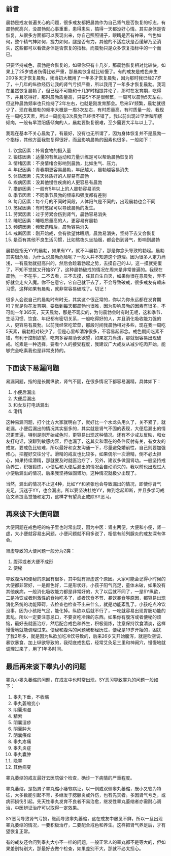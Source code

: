 ## 前言

晨勃是戒友普遍关心的问题，很多戒友都把晨勃作为自己肾气是否恢复的标志，有晨勃就高兴，没晨勃就心事重重，患得患失，搞得一天都没好心情。其实身体是否恢复，从很多方面都可以表现出来，你自己照照镜子，眼睛是否有神采，气色如何，整个精气神如何，握力如何，腿是否有力，其他的不适症状是否缓解乃至消失，这些都可以看做身体是否恢复的指标，而晨勃只是众多恢复指标中的一个而已。

只要坚持戒色，晨勃是会恢复的，如果你只有十几岁，那晨勃恢复相对比较快，如果上了25岁或者伤得比较严重，那晨勃恢复就比较慢了。有的戒友是戒色养生200多天才恢复晨勃，我当初大概用了一年多才恢复晨勃，因为那时我已经27岁了，十几年的纵欲经历让我的肾气亏损严重，所以我用了一年多才恢复晨勃。我现在虽然恢复晨勃了，但已经不可能和十几岁时相提并论了，那时在发育期，吃得下，并且吃得好，那时晨勃质量高，只要SY不是很频繁，一周可以晨勃5天左右。但这种晨勃频率也只维持了2年左右，也就是刚发育那会。后来SY频繁，晨勃就很少了。现在我晨勃的频率大概是一周3次左右，有时质量高，有时质量一般，我现在一周吃5天素，所以一周能有3次晨勃已经很不错了。我以前出现过早泄和阳痿倾向，一般有早泄阳痿倾向的人，晨勃要恢复很难，至少需要大半年以上了。

我现在基本不关心晨勃了，有最好，没有也无所谓了，因为身体恢复并不是晨勃一个指标，其他方面我恢复得很好，而且影响晨勃的因素也很多，一般如下：

1. 饮食因素：补肾食物的摄入量
2. 锻炼因素：适量的有氧运动和力量训练是可以帮助晨勃恢复的
3. 情绪因素：不良情绪会影响到晨勃，比如生气、压力。
4. 年纪因素：青春期更容易晨勃，年纪越大，晨勃越容易消失
5. 体质因素：先天体质好的人容易有晨勃
6. 疾病因素：没其他慢性疾病的人更容易有晨勃
7. 撸龄因素：一般有5年以上的人晨勃容易消失
8. 季节因素：不同季节晨勃的频率和强度都有差别
9. 每月因素：每个月的不同时间段，人体阳气是不同的，出现晨勃也会不同
10. 憋尿因素：有时憋尿可以导致晨勃的发生。
11. 劳累因素：过于劳累会伤到肾气，晨勃容易消失
12. 睡眠因素：睡眠质量高的人，更容易有晨勃
13. 频遗因素：频繁遗精后，晨勃容易消失
14. 戒断因素：刚开始戒，会有欲望休眠期，晨勃易消失，坚持下去又会恢复
15. 是否有其他不良生活习惯，比如熬夜久坐抽烟，都会伤到肾气，影响到晨勃

晨勃是指无YY的晨勃，如果有YY，就不叫晨勃了，那是你念头导致的勃起。晨勃其实很危险，为什么说晨勃危险呢？一般人并不知道这个道理。因为很多人定力尚浅，一有晨勃就挺高兴的，然后会趁着勃起之势，去摸自己的JJ，这一摸就完蛋了，不知不觉就又开始SY了，这种晨勃破戒的情况在周末是非常普遍的。我现在晨勃，一不在乎，二不去看，三不去摸，任其自生自灭，如果你很在意晨勃，弄不好就会走火入魔。你不在意它，它自己就下去了，不会导致破戒，很多戒友有赖床习惯，这样如果有晨勃，就非常容易破戒了。切记！

很多人会说自己的晨勃时有时无，其实这个很正常的，你以为你永远都在发育期吗？就是你在发育期，要做到每天都晨勃也很难，因为影响晨勃的因素有很多，不可能一年365天，天天晨勃，那是不现实的，为何晨勃会时有时无呢，这和季节、生活习惯、饮食、年纪都有密切关系，一般吃得好的人，并且消化吸收能力强的人，更容易有晨勃。以前我经常吃荤菜，那段时间我晨勃相对多些，现在我一周吃5天素，晨勃相对较少了，但是心里却清净很多，不容易起邪念。戒色期间吃素不错，有利于控制欲望，吃肉多容易助长欲望，如果定力尚浅，那就很容易出现破戒。吃素是一种选择，要看个人的接受程度，我建议广大戒友从减少吃肉开始，能够完全吃素我也是非常支持的。

## 下面谈下易漏问题

易漏问题，指的是长期纵欲，肾气不固，在很多情况下都容易漏精，具体如下：

1. 小便后漏出
2. 大便后漏出
3. 和女友打电话漏出
4. 滑精

这种易漏问题，打个比方大家就明白了，就好比一个水龙头用久了，关不紧了，就老漏。小便后漏出的情况其实挺多的，其实就是肾气不固的表现，大便后漏出的情况更普遍，特别是刚开始戒色时，更容易出现这种情况。还有不少戒友反映，和女友打电话，没聊到敏感内容，但也漏了，这其实和潜在的条件反射有关，有女友的戒友，要戒色比较难，所以最好和女友沟通一下，尽量避免婚前性，自己则要加强修心，把握好交往分寸。滑精的戒友也比较多，如果偶尔一次滑精，倒不必太担心，如果持续滑精，那就要及时就医治疗了，另外，建议多做固肾功。一般坚持戒色养生，积极锻炼，小便后和大便后漏出的情况会自动消失的，我以前也出现过大小便后漏出的情况，后来我坚持做固肾功，这种情况就极少出现了。

当然，漏出的情况不止这4种，比如YY和紧张也会导致漏出的情况，即使你肾气充足，沉迷于YY，也会漏出。所以要坚决杜绝YY，做到念起即断，并且多学习戒色文章提高觉悟和定力，这样才有望真正戒除SY恶习。

## 再来谈下大便问题

大便问题在戒色吧的帖子里也时常出现，因为中医：肾主两便，大便和小便，肾一虚，大小便就容易出问题，小便问题就不用多说了，相信有前列腺炎的戒友深有体会。

肾虚导致的大便问题一般分为2类：

1. 腹泻或者大便不成形
2. 便秘

导致腹泻和便秘的原因有很多，其中就有肾虚这个原因。大家可能会记得小时候的大便都非常好，一是颜色好，二是形状好。小孩子阳气充足，童体未破，如果没有其他疾病，一般消化吸收能力都是非常好的，大了以后就不同了，一是SY纵欲，二是冷饮或者刺激性的食物吃多了，或者饮食不节、暴饮暴食等原因，都容易出现消化系统的功能障碍，去检查也检查不出来什么，就是功能紊乱了。小孩吃点冷饮没事，因为小孩阳气足，能化掉。纵欲以后就不行了，一吃就容易出现胃肠功能的紊乱。所以一定要注意忌口，不要贪吃冷辣的东西。如果你有腹泻或者便秘的烦恼，最好去就医治疗，然后配合戒色和养生，积极锻炼，注意保持饮食清淡，这样慢慢地就能调理过来。便秘和腹泻的问题我都经历过，便秘是19岁开始的，困扰了我2年多，就是因为纵欲加吃冷饮导致的，后来26岁又开始腹泻，就是吹空调、暴饮暴食、加上纵欲导致的，我彻底戒色后，经常艾灸足三里和神阙穴，慢慢地就调理过来了，用了1年多时间。
 
## 最后再来谈下睾丸小的问题

睾丸小睾丸萎缩的问题，在戒友中也时常出现，SY恶习导致睾丸的问题一般如下：

1. 睾丸下垂，不收缩
2. 睾丸萎缩变小
3. 阴囊潮湿
4. 精索
5. 阴囊湿疹
6. 阴囊肿大
7. 阴囊瘙痒
8. 睾丸疼痛
9. 睾丸炎症
10. 睾丸囊肿
11. 隐睾
12. 其他病变

睾丸萎缩的戒友最好去医院做个检查，确诊一下病情的严重程度。

睾丸萎缩，是指男子睾丸缩小痿软病证，以一例或双侧睾丸萎缩，既小又软为特征，大多数能引起不育，多继发于腮腺炎或外伤，也有先天者。多因肾气亏乏，或病邪损伤引起。先天性睾丸发育不良者不易治愈，继发性睾丸萎缩者亦需耐心调治，中医辨证治疗可以取得一定效果。

SY恶习导致肾气亏损，继而导致睾丸萎缩，这在戒友中屡见不鲜，所以一旦出现睾丸萎缩的情况，一要积极治疗，二要配合戒色和养生。这样把肾气养足后，才有望恢复正常。

有的戒友还会问到睾丸大小不一样的问题，一般正常人的睾丸都不是等大的，但如果差别特别大，那最好去做个检查，如果差别不大，那就不必太担心。